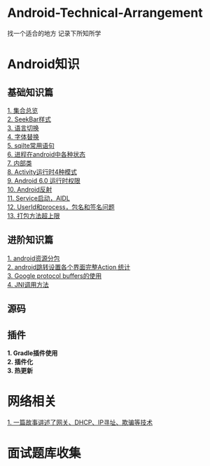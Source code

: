 # Android-Technical-Arrangement
找一个适合的地方 记录下所知所学

# Android知识
## 基础知识篇
[1. 集合总览](https://github.com/ikould/Android-Technical-Arrangement/blob/master/Android/base/%E9%9B%86%E5%90%88%E6%80%BB%E8%A7%88.md)  
 [2.  SeekBar样式 ](https://github.com/ikould/Android-Technical-Arrangement/blob/master/Android/base/SeekBar%E6%A0%B7%E5%BC%8F.md)   
[3. 语言切换 ](https://github.com/ikould/Android-Technical-Arrangement/blob/master/Android/base/%E8%AF%AD%E8%A8%80%E5%88%87%E6%8D%A2.md)   
[4.  字体替换 ](https://github.com/ikould/Android-Technical-Arrangement/blob/master/Android/base/%E5%AD%97%E4%BD%93%E6%9B%BF%E6%8D%A2.md)   
[5.  sqilte常用语句 ](https://github.com/ikould/Android-Technical-Arrangement/blob/master/Android/base/Sqlite%E5%B8%B8%E7%94%A8%E8%AF%AD%E5%8F%A5.md)   
[6.  进程在android中各种状态 ](https://github.com/ikould/Android-Technical-Arrangement/blob/master/Android/base/%E8%BF%9B%E7%A8%8B%E5%9C%A8android%E4%B8%AD%E5%90%84%E7%A7%8D%E7%8A%B6%E6%80%81.md)   
[7.  内部类 ](https://github.com/ikould/Android-Technical-Arrangement/blob/master/Android/base/%E5%86%85%E9%83%A8%E7%B1%BB.md)   
[8.  Activity运行时4种模式 ](https://github.com/ikould/Android-Technical-Arrangement/blob/master/Android/base/Activity%E8%BF%90%E8%A1%8C%E6%97%B64%E7%A7%8D%E6%A8%A1%E5%BC%8F.md)   
[9.  Android 6.0 运行时权限 ](https://github.com/ikould/Android-Technical-Arrangement/blob/master/Android/base/Android%206.0%20%E8%BF%90%E8%A1%8C%E6%97%B6%E6%9D%83%E9%99%90.md)   
[10.  Android反射 ](https://github.com/ikould/Android-Technical-Arrangement/blob/master/Android/base/Android%E5%8F%8D%E5%B0%84.md)   
[11.  Service启动，AIDL ](https://github.com/ikould/Android-Technical-Arrangement/blob/master/Android/base/Service%E5%90%AF%E5%8A%A8%EF%BC%8CAIDL.md)   
[12.  UserId和process，包名和签名问题 ](https://github.com/ikould/Android-Technical-Arrangement/blob/master/Android/base/UserId%E5%92%8Cprocess%EF%BC%8C%E5%8C%85%E5%90%8D%E5%92%8C%E7%AD%BE%E5%90%8D%E9%97%AE%E9%A2%98.md)   
[13.  打包方法超上限 ](https://github.com/ikould/Android-Technical-Arrangement/blob/master/Android/base/%E6%89%93%E5%8C%85%E6%96%B9%E6%B3%95%E8%B6%85%E4%B8%8A%E9%99%90.md)   

## 进阶知识篇
[1.  android资源分包 ](https://github.com/ikould/Android-Technical-Arrangement/blob/master/Android/advance/android%E8%B5%84%E6%BA%90%E5%88%86%E5%8C%85.md)   
[2.  android跳转设置各个界面完整Action 统计 ](https://github.com/ikould/Android-Technical-Arrangement/blob/master/Android/advance/android%E8%B7%B3%E8%BD%AC%E8%AE%BE%E7%BD%AE%E5%90%84%E4%B8%AA%E7%95%8C%E9%9D%A2%E5%AE%8C%E6%95%B4Action%20%E7%BB%9F%E8%AE%A1.md)   
[3.  Google protocol buffers的使用 ](https://github.com/ikould/Android-Technical-Arrangement/blob/master/Android/advance/Google%20protocol%20buffers%E4%BD%BF%E7%94%A8.md)   
[4.  JNI调用方法 ](https://github.com/ikould/Android-Technical-Arrangement/blob/master/Android/advance/JNI%E8%B0%83%E7%94%A8%E6%96%B9%E6%B3%95.md)   



## 源码

## 插件

**1. Gradle插件使用**  
**2. 插件化**  
**3. 热更新**  

# 网络相关
[1.  一篇故事讲述了网关、DHCP、IP寻址、欺骗等技术 ](https://github.com/ikould/Android-Technical-Arrangement/blob/master/Network/%E4%B8%80%E7%AF%87%E6%95%85%E4%BA%8B%E8%AE%B2%E8%BF%B0%E4%BA%86%E7%BD%91%E5%85%B3%E3%80%81DHCP%E3%80%81IP%E5%AF%BB%E5%9D%80%E3%80%81%E6%AC%BA%E9%AA%97%E7%AD%89%E6%8A%80%E6%9C%AF.md)   

# 面试题库收集
